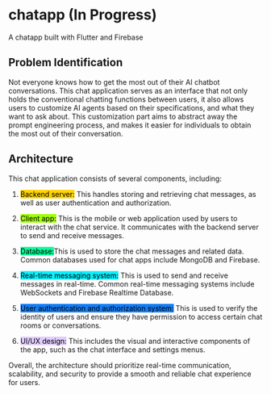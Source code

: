 # chatapp (In Progress)

A chatapp built with Flutter and Firebase 

## Problem Identification
Not everyone knows how to get the most out of their AI chatbot conversations. This chat application serves as an interface that not only holds the conventional chatting functions between users, it also allows users to customize AI agents based on their specifications, and what they want to ask about. This customization part aims to abstract away the prompt engineering process, and makes it easier for individuals to obtain the most out of their conversation.
## Architecture
This chat application consists of several components, including:

1. <mark style="background: #ffd300;">Backend server:</mark> This handles storing and retrieving chat messages, as well as user authentication and authorization.

2. <mark style="background: #a1ff0a;">Client app:</mark> This is the mobile or web application used by users to interact with the chat service. It communicates with the backend server to send and receive messages.

3. <mark style="background: #0aff99;">Database:</mark>This is used to store the chat messages and related data. Common databases used for chat apps include MongoDB and Firebase.

4. <mark style="background: #0aefff;">Real-time messaging system:</mark> This is used to send and receive messages in real-time. Common real-time messaging systems include WebSockets and Firebase Realtime Database.

5. <mark style="background: #147df5;">User authentication and authorization system:</mark> This is used to verify the identity of users and ensure they have permission to access certain chat rooms or conversations.

6. <mark style="background: #D2B3FFA6;">UI/UX design:</mark> This includes the visual and interactive components of the app, such as the chat interface and settings menus.

Overall, the architecture should prioritize real-time communication, scalability, and security to provide a smooth and reliable chat experience for users.
